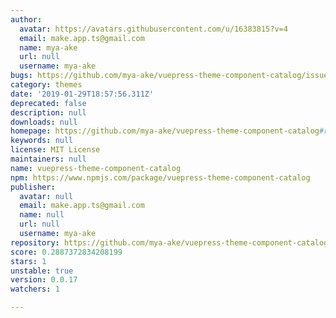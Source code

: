 ```yaml
---
author:
  avatar: https://avatars.githubusercontent.com/u/16383815?v=4
  email: make.app.ts@gmail.com
  name: mya-ake
  url: null
  username: mya-ake
bugs: https://github.com/mya-ake/vuepress-theme-component-catalog/issues
category: themes
date: '2019-01-29T18:57:56.311Z'
deprecated: false
description: null
downloads: null
homepage: https://github.com/mya-ake/vuepress-theme-component-catalog#readme
keywords: null
license: MIT License
maintainers: null
name: vuepress-theme-component-catalog
npm: https://www.npmjs.com/package/vuepress-theme-component-catalog
publisher:
  avatar: null
  email: make.app.ts@gmail.com
  name: null
  url: null
  username: mya-ake
repository: https://github.com/mya-ake/vuepress-theme-component-catalog
score: 0.2887372834208199
stars: 1
unstable: true
version: 0.0.17
watchers: 1

---
```


